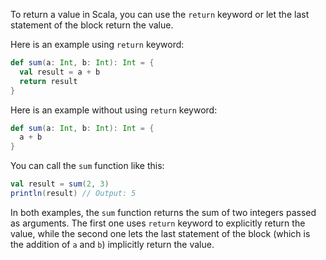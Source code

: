 To return a value in Scala, you can use the `return` keyword or let the last statement of the block return the value.

Here is an example using `return` keyword:

```scala
def sum(a: Int, b: Int): Int = {
  val result = a + b
  return result
}
```

Here is an example without using `return` keyword:

```scala
def sum(a: Int, b: Int): Int = {
  a + b
}
```

You can call the `sum` function like this: 

```scala
val result = sum(2, 3)
println(result) // Output: 5
```

In both examples, the `sum` function returns the sum of two integers passed as arguments. The first one uses `return` keyword to explicitly return the value, while the second one lets the last statement of the block (which is the addition of `a` and `b`) implicitly return the value.